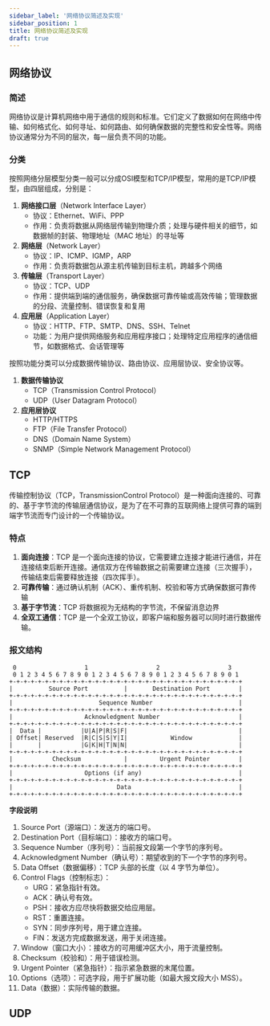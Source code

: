 ```yaml
---
sidebar_label: '网络协议简述及实现'
sidebar_position: 1
title: 网络协议简述及实现
draft: true
---
```


## 网络协议

### 简述

网络协议是计算机网络中用于通信的规则和标准。它们定义了数据如何在网络中传输、如何格式化、如何寻址、如何路由、如何确保数据的完整性和安全性等。网络协议通常分为不同的层次，每一层负责不同的功能。

### 分类

按照网络分层模型分类一般可以分成OSI模型和TCP/IP模型，常用的是TCP/IP模型，由四层组成，分别是：
1. **网络接口层**（Network Interface Layer）
    * 协议：Ethernet、WiFi、PPP
    * 作用：负责将数据从网络层传输到物理介质；处理与硬件相关的细节，如数据帧的封装、物理地址（MAC 地址）的寻址等
2. **网络层**（Network Layer）
    * 协议：IP、ICMP、IGMP，ARP
    * 作用：负责将数据包从源主机传输到目标主机，跨越多个网络
3. **传输层**（Transport Layer）
    * 协议：TCP、UDP
    * 作用：提供端到端的通信服务，确保数据可靠传输或高效传输；管理数据的分段、流量控制、错误恢复和复用
4. **应用层**（Application Layer）
    * 协议：HTTP、FTP、SMTP、DNS、SSH、Telnet
    * 功能：为用户提供网络服务和应用程序接口；处理特定应用程序的通信细节，如数据格式、会话管理等

按照功能分类可以分成数据传输协议、路由协议、应用层协议、安全协议等。

1. **数据传输协议**
    * TCP（Transmission Control Protocol）
    * UDP（User Datagram Protocol）
2. **应用层协议**
    * HTTP/HTTPS
    * FTP（File Transfer Protocol）
    * DNS（Domain Name System）
    * SNMP（Simple Network Management Protocol）

## TCP

传输控制协议（TCP，TransmissionControl Protocol）是一种面向连接的、可靠的、基于字节流的传输层通信协议，是为了在不可靠的互联网络上提供可靠的端到端字节流而专门设计的一个传输协议。

### 特点

1. **面向连接**：TCP 是一个面向连接的协议，它需要建立连接才能进行通信，并在连接结束后断开连接。通信双方在传输数据之前需要建立连接（三次握手），传输结束后需要释放连接（四次挥手）。
2. **可靠传输**：通过确认机制（ACK）、重传机制、校验和等方式确保数据可靠传输
3. **基于字节流**：TCP 将数据视为无结构的字节流，不保留消息边界
4. **全双工通信**：TCP 是一个全双工协议，即客户端和服务器可以同时进行数据传输。

### 报文结构
```
 0                   1                   2                   3
 0 1 2 3 4 5 6 7 8 9 0 1 2 3 4 5 6 7 8 9 0 1 2 3 4 5 6 7 8 9 0 1
+-+-+-+-+-+-+-+-+-+-+-+-+-+-+-+-+-+-+-+-+-+-+-+-+-+-+-+-+-+-+-+-+
|          Source Port          |       Destination Port        |
+-+-+-+-+-+-+-+-+-+-+-+-+-+-+-+-+-+-+-+-+-+-+-+-+-+-+-+-+-+-+-+-+
|                        Sequence Number                        |
+-+-+-+-+-+-+-+-+-+-+-+-+-+-+-+-+-+-+-+-+-+-+-+-+-+-+-+-+-+-+-+-+
|                    Acknowledgment Number                      |
+-+-+-+-+-+-+-+-+-+-+-+-+-+-+-+-+-+-+-+-+-+-+-+-+-+-+-+-+-+-+-+-+
|  Data |           |U|A|P|R|S|F|                               |
| Offset| Reserved  |R|C|S|S|Y|I|            Window             |
|       |           |G|K|H|T|N|N|                               |
+-+-+-+-+-+-+-+-+-+-+-+-+-+-+-+-+-+-+-+-+-+-+-+-+-+-+-+-+-+-+-+-+
|           Checksum            |         Urgent Pointer        |
+-+-+-+-+-+-+-+-+-+-+-+-+-+-+-+-+-+-+-+-+-+-+-+-+-+-+-+-+-+-+-+-+
|                    Options (if any)                           |
+-+-+-+-+-+-+-+-+-+-+-+-+-+-+-+-+-+-+-+-+-+-+-+-+-+-+-+-+-+-+-+-+
|                             Data                              |
+-+-+-+-+-+-+-+-+-+-+-+-+-+-+-+-+-+-+-+-+-+-+-+-+-+-+-+-+-+-+-+-+
```

**字段说明**
1. Source Port（源端口）：发送方的端口号。
2. Destination Port（目标端口）：接收方的端口号。
3. Sequence Number（序列号）：当前报文段第一个字节的序列号。
4. Acknowledgment Number（确认号）：期望收到的下一个字节的序列号。
5. Data Offset（数据偏移）：TCP 头部的长度（以 4 字节为单位）。
6. Control Flags（控制标志）：
    * URG：紧急指针有效。
    * ACK：确认号有效。
    * PSH：接收方应尽快将数据交给应用层。
    * RST：重置连接。
    * SYN：同步序列号，用于建立连接。
    * FIN：发送方完成数据发送，用于关闭连接。
7. Window（窗口大小）：接收方的可用缓冲区大小，用于流量控制。
8. Checksum（校验和）：用于错误检测。
9.  Urgent Pointer（紧急指针）：指示紧急数据的末尾位置。
10. Options（选项）：可选字段，用于扩展功能（如最大报文段大小 MSS）。
11. Data（数据）：实际传输的数据。


## UDP

